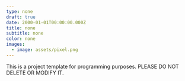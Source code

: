 ```yaml
---
type: none
draft: true
date: 2000-01-01T00:00:00.000Z
title: none
subtitle: none
color: none
images:
  - image: assets/pixel.png
---
```


This is a project template for programming purposes. PLEASE DO NOT DELETE OR MODIFY IT.
